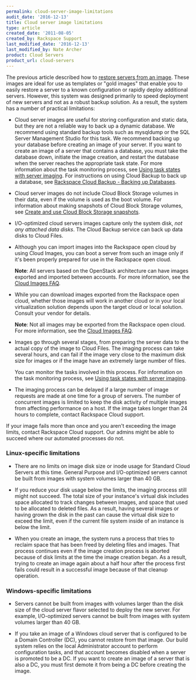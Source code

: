 ```yaml
---
permalink: cloud-server-image-limitations
audit_date: '2016-12-13'
title: Cloud server image limitations
type: article
created_date: '2011-08-05'
created_by: Rackspace Support
last_modified_date: '2016-12-13'
last_modified_by: Nate Archer
product: Cloud Servers
product_url: cloud-servers
---
```


The previous article described how to [restore servers from an image](https://docs-ospc.rackspace.com/support/how-to/cloud-servers/create-an-image-of-a-server-and-restore-a-server-from-a-saved-image). These images are ideal for use as templates or "gold images" that enable you to easily restore a server to a known configuration or rapidly deploy additional servers. However, this system was designed primarily to speed deployment of new servers and not as a robust backup solution. As a result, the system has a number of practical limitations:

-   Cloud server images are useful for storing configuration and static data, but they are not a reliable way to back up a dynamic database. We recommend using standard backup tools such as mysqldump or the SQL Server Management Studio for this task. We recommend backing up your database before creating an image of your server. If you want to create an image of a server that contains a database, you must take the database down, initiate the image creation, and restart the database when the server reaches the appropriate task state.  For more information about the task monitoring process, see [Using task states with server imaging](https://docs-ospc.rackspace.com/support/how-to/cloud-servers/using-task-states-with-server-imaging). For instructions on using Cloud Backup to back up a database, see [Rackspace Cloud Backup - Backing up Databases](https://docs-ospc.rackspace.com/support/how-to/cloud-servers/rackspace-cloud-backup-backing-up-databases).

-   Cloud server images do not include Cloud Block Storage volumes in their data, even if the volume is used as the boot volume.  For information about making snapshots of Cloud Block Storage volumes, see [Create and use Cloud Block Storage snapshots](https://docs-ospc.rackspace.com/support/how-to/cloud-servers/create-and-use-cloud-block-storage-snapshots).

-   I/O-optimized cloud servers images capture only the system
    disk, *not any attached data disks*. The Cloud Backup service can
    back up data disks to Cloud Files.

-   Although you can import images into the Rackspace open cloud by using Cloud Images, you can boot a server from such an image only if it's been properly prepared for use in the Rackspace open cloud.

    **Note**: All servers based on the OpenStack architecture can have images exported and imported between accounts. For more information, see the [Cloud Images FAQ](https://docs-ospc.rackspace.com/support/how-to/cloud-images/cloud-images-faq).

-   While you can download images exported from the Rackspace open cloud, whether those images will work in another cloud or in your local virtualization solution depends upon the target cloud or local solution.  Consult your vendor for details.

    **Note**: Not all images may be exported from the Rackspace open cloud.  For more information, see the [Cloud Images FAQ](https://docs-ospc.rackspace.com/support/how-to/cloud-images/cloud-images-faq).

-   Images go through several stages, from preparing the server data to the actual copy of the image to Cloud Files. The imaging process can take several hours, and can fail if the image very close to the maximum disk size for images or if the image have an extremely large number of files.

    You can monitor the tasks involved in this process. For information on the task monitoring process, see [Using task states with server imaging](https://docs-ospc.rackspace.com/support/how-to/cloud-servers/using-task-states-with-server-imaging).

-   The imaging process can be delayed if a large number of image requests are made at one time for a group of servers. The number of concurrent images is limited to keep the disk activity of multiple images from affecting performance on a host. If the image takes longer than 24 hours to complete, contact Rackspace Cloud support.


If your image fails more than once and you aren't exceeding the image limits, contact Rackspace Cloud support. Our admins might be able to succeed where our automated processes do not.

### Linux-specific limitations

-   There are no limits on image disk size or inode usage for Standard Cloud Servers at this time. General Purpose and I/O-optimized servers cannot be built from images with system volumes larger than 40 GB.

-   If you reduce your disk usage below the limits, the imaging process still might not succeed. The total size of your instance's virtual disk includes space allocated to track changes between images, and space that used to be allocated to deleted files. As a result, having several images or having grown the disk in the past can cause the virtual disk size to exceed the limit, even if the current file system inside of an instance is below the limit.

-   When you create an image, the system runs a process that tries to reclaim space that has been freed by deleting files and images. That process continues even if the image creation process is aborted because of disk limits at the time the image creation began. As a result, trying to create an image again about a half hour after the process first fails could result in a successful image because of that cleanup operation.

### Windows-specific limitations

-   Servers cannot be built from images with volumes larger than the disk size of the cloud server flavor selected to deploy the new server. For example, I/O-optimized servers cannot be built from images with system volumes larger than 40 GB.

-  If you take an image of a Windows cloud server that is configured to be a Domain Controller (DC), you cannot restore from that image. Our build system relies on the local Administrator account to perform configuration tasks, and that account becomes disabled when a server is promoted to be a DC. If you want to create an image of a server that is also a DC, you must first demote it from being a DC before creating the image.




